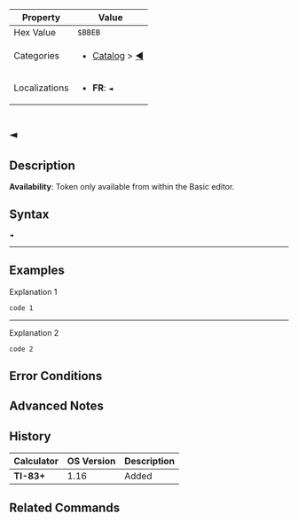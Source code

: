 | Property      | Value |
|---------------|-------|
| Hex Value     | `$BBEB`|
| Categories    | <ul><li>[Catalog](../categories/Catalog.md) > [◄](../categories/Catalog.md#◄)</li></ul> |
| Localizations | <ul><li><b>FR</b>: `◄`</li></ul> |

# `◄`

## Description



<b>Availability</b>: Token only available from within the Basic editor.

## Syntax
`◄`

<hr>

## Examples

Explanation 1
```ti-basic
code 1
```
---
Explanation 2
```ti-basic
code 2
```

## Error Conditions


## Advanced Notes


## History
| Calculator | OS Version | Description |
|------------|------------|-------------|
| <b>TI-83+</b> | 1.16 | Added

## Related Commands

    